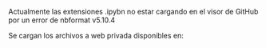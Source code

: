 Actualmente las extensiones .ipybn no estar cargando en el visor de GitHub por un error de nbformat v5.10.4 

Se cargan los archivos a web privada disponibles en: 

